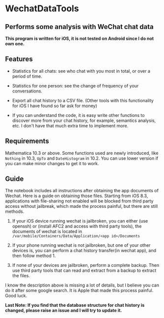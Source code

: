 # WechatDataTools
Performs some analysis with WeChat chat data
------
**This program is written for iOS, it is not tested on Android since I do not own one.**
## Features

- Statistics for all chats: see who chat with you most in total, or over a period of time.

- Statistics for one person: see the change of frequency of your conversations.

- Export all chat history to a CSV file. (Other tools with this functionality for iOS I have found so far ask for money)

- If you can understand the code, it is easy write other functions to discover more from your chat history, for example, semantics analysis, etc. I don't have that much extra time to implement more.

## Requirements

Mathematica 10.3 or above. Some functions used are newly introduced, like `Nothing` in 10.3, `UpTo` and `DateHistogram` in 10.2. You can use lower version if you can make minor changes to get it to work.

## Guide

The notebook includes all instructions after obtaining the app documents of Wechat. Here is a guide on obtaining those files.
Starting from iOS 8.3, applications with file-sharing not enabled will be blocked from third party access without jailbreak, which made the process painful, but there are still methods.

1. If your iOS device running wechat is jailbroken, you can either (use openssh) or (install AFC2 and access with third party tools), the documents of wechat is located in `/var/mobile/Containers/Data/Application/<app id>/Documents`

2. If your phone running wechat is not jailbroken, but one of your other devices is, you can perform a chat history transfer(in wechat app), and then follow method 1.

3. If none of your devices are jailbroken, perform a complete backup. Then use third party tools that can read and extract from a backup to extract the files.

I know the description above is missing a lot of details, but I believe you can do it after some google search. It is Apple that made this process painful. Good luck.

**Last Note: If you find that the database structure for chat history is changed, please raise an issue and I will try to update it.**
